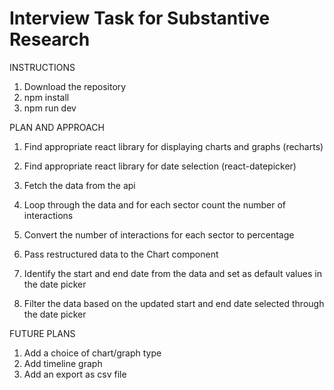 # Interview Task for Substantive Research 

INSTRUCTIONS

1. Download the repository
2. npm install
3. npm run dev

PLAN AND APPROACH

1. Find appropriate react library for displaying charts and graphs (recharts)
2. Find appropriate react library for date selection (react-datepicker)
3. Fetch the data from the api 
4. Loop through the data and for each sector count the number of interactions 
5. Convert the number of interactions for each sector to percentage
6. Pass restructured data to the Chart component

7. Identify the start and end date from the data and set as default values in the date picker
8. Filter the data based on the updated start and end date selected through the date picker

FUTURE PLANS

1. Add a choice of chart/graph type
2. Add timeline graph
3. Add an export as csv file

